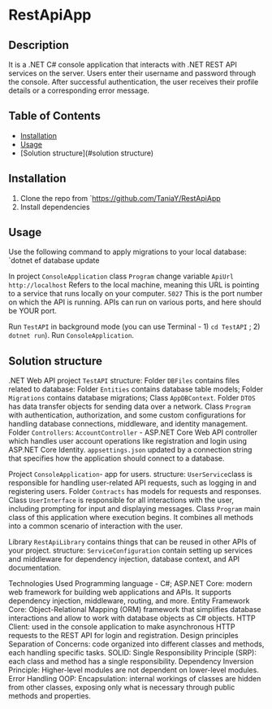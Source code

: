 # RestApiApp

## Description
It is a .NET C# console application that interacts with .NET REST
API services on the server. Users enter their username and
password through the console. After successful authentication, the user receives their profile details or a corresponding error message.

## Table of Contents
- [Installation](#installation)
- [Usage](#usage)
- [Solution structure](#solution structure)

## Installation
1. Clone the repo from `https://github.com/TaniaY/RestApiApp
2. Install dependencies

## Usage
Use the following command to apply migrations to your local database:
`dotnet ef database update

In project `ConsoleApplication` class `Program` change variable `ApiUrl`
`http://localhost` Refers to the local machine, meaning this URL is pointing to a service that runs locally on your computer.
`5027` This is the port number on which the API is running. APIs can run on various ports, and here should be YOUR port.

Run `TestAPI` in background mode (you can use Terminal - 1) `cd TestAPI` ; 2) `dotnet run`).
Run `ConsoleApplication`.

## Solution structure
.NET Web API project `TestAPI` 
structure:
	Folder `DBFiles` contains files related to database:
		Folder `Entities` contains database table models;
		Folder `Migrations` contains database migrations;
		Class `AppDBContext`.
	Folder `DTOS` has data transfer objects for sending data over a network.
	Class `Program` with authentication, authorization, and some custom configurations for handling database connections, middleware, and identity management.
	Folder `Controllers`:
		`AccountController` - ASP.NET Core Web API controller which handles user account operations like registration and login using ASP.NET Core Identity.
	`appsettings.json` updated by a connection string that specifies how the application should connect to a database.

Project `ConsoleApplication`- app for users.
structure:
	`UserService`class is responsible for handling user-related API requests, such as logging in and registering users.
	Folder `Contracts` has models for requests and responses.
	Class `UserInterface` is responsible for all interactions with the user, including prompting for input and displaying messages.
	Class `Program` main class of this application where execution begins. It combines all methods into a common scenario of interaction with the user. 

Library `RestApiLibrary` contains things that can be reused in other APIs of your project.
structure:
		`ServiceConfiguration` contain setting up services and middleware for dependency injection, database context, and API documentation.
		
		



Technologies Used
	Programming language - C#;
	ASP.NET Core: modern web framework for building web applications and APIs. It supports dependency injection, middleware, routing, and more.
	Entity Framework Core: Object-Relational Mapping (ORM) framework that simplifies database interactions and allow to work with database objects as C# objects.
	HTTP Client: used in the console application to make asynchronous HTTP requests to the REST API for login and registration.
Design principles	
	Separation of Concerns: code organized into different classes and methods, each handling specific tasks.
	SOLID: 
		Single Responsibility Principle (SRP): each class and method has a single responsibility.
		Dependency Inversion Principle: Higher-level modules are not dependent on lower-level modules.
	Error Handling
	OOP:
		Encapsulation: internal workings of classes are hidden from other classes, exposing only what is necessary through public methods and properties.